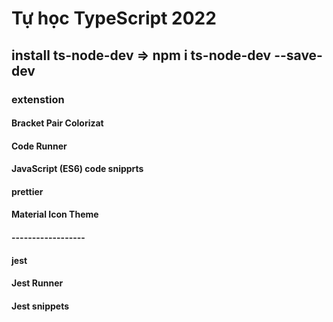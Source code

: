 # Tự học TypeScript 2022

## install ts-node-dev => npm i ts-node-dev --save-dev

### extenstion

#### Bracket Pair Colorizat

#### Code Runner

#### JavaScript (ES6) code snipprts

#### prettier

#### Material Icon Theme

#### ------------------

#### jest

#### Jest Runner

#### Jest snippets
